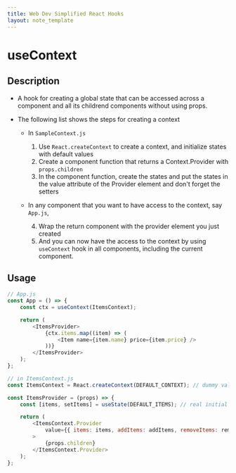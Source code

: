 ```yaml
---
title: Web Dev Simplified React Hooks
layout: note_template
---
```


# useContext

## Description

- A hook for creating a global state that can be accessed across a component and all its childrend components without using props.
- The following list shows the steps for creating a context

	- In `SampleContext.js`

		1. Use `React.createContext` to create a context, and initialize states with default values
		2. Create a component function that returns a Context.Provider with `props.children`
		3. In the component function, create the states and put the states in the value attribute of the Provider element and don't forget the setters

	- In any component that you want to have access to the context, say `App.js`,

		4. Wrap the return component with the provider element you just created
		5. And you can now have the access to the context by using `useContext` hook in all components, including the current component.

## Usage

```js
// App.js
const App = () => {
	const ctx = useContext(ItemsContext);

	return (
		<ItemsProvider>
			{ctx.items.map((item) => (
				<Item name={item.name} price={item.price} />
			))}
		</ItemsProvider>
	);
};

// in ItemsContext.js
const ItemsContext = React.createContext(DEFAULT_CONTEXT); // dummy values

const ItemsProvider = (props) => {
	const [items, setItems] = useState(DEFAULT_ITEMS); // real initial values

	return (
		<ItemsContext.Provider
			value={{ items: items, addItems: addItems, removeItems: removeItems }}
		>
			{props.children}
		</ItemsContext.Provider>
	);
};
```
